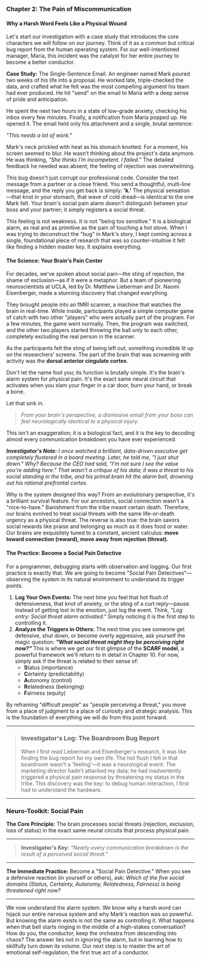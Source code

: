 ### **Chapter 2: The Pain of Miscommunication**
#### Why a Harsh Word Feels Like a Physical Wound

Let's start our investigation with a case study that introduces the core characters we will follow on our journey. Think of it as a common but critical bug report from the human operating system. For our well-intentioned manager, Maria, this incident was the catalyst for her entire journey to become a better conductor.

**Case Study:** The Single-Sentence Email.
An engineer named Mark poured two weeks of his life into a proposal. He worked late, triple-checked the data, and crafted what he felt was the most compelling argument his team had ever produced. He hit "send" on the email to Maria with a deep sense of pride and anticipation.

He spent the next two hours in a state of low-grade anxiety, checking his inbox every few minutes. Finally, a notification from Maria popped up. He opened it. The email held only his attachment and a single, brutal sentence:

*"This needs a lot of work."*

Mark's neck prickled with heat as his stomach knotted. For a moment, his screen seemed to blur. He wasn’t thinking about the project's data anymore. He was thinking, *"She thinks I'm incompetent. I failed."* The detailed feedback he needed was absent; the feeling of rejection was overwhelming.

This bug doesn't just corrupt our professional code. Consider the text message from a partner or a close friend. You send a thoughtful, multi-line message, and the reply you get back is simply: **'k.'** The physical sensation—that knot in your stomach, that wave of cold dread—is identical to the one Mark felt. Your brain's social pain alarm doesn't distinguish between your boss and your partner; it simply registers a social threat.

This feeling is not weakness. It is not "being too sensitive." It is a biological alarm, as real and as primitive as the pain of touching a hot stove. When I was trying to deconstruct the "bug" in Mark's story, I kept coming across a single, foundational piece of research that was so counter-intuitive it felt like finding a hidden master key. It explains everything.

#### **The Science: Your Brain's Pain Center**

For decades, we've spoken about social pain—the sting of rejection, the shame of exclusion—as if it were a metaphor. But a team of pioneering neuroscientists at UCLA, led by Dr. Matthew Lieberman and Dr. Naomi Eisenberger, made a stunning discovery that changed everything.

They brought people into an fMRI scanner, a machine that watches the brain in real-time. While inside, participants played a simple computer game of catch with two other "players" who were actually part of the program. For a few minutes, the game went normally. Then, the program was switched, and the other two players started throwing the ball only to each other, completely excluding the real person in the scanner.

As the participants felt the sting of being left out, something incredible lit up on the researchers' screens. The part of the brain that was screaming with activity was the **dorsal anterior cingulate cortex**.

Don't let the name fool you; its function is brutally simple. It's the brain's alarm system for physical pain. It's the exact same neural circuit that activates when you slam your finger in a car door, burn your hand, or break a bone.

Let that sink in.

> *From your brain's perspective, a dismissive email from your boss can feel neurologically identical to a physical injury.*

This isn't an exaggeration; it is a biological fact, and it is the key to decoding almost every communication breakdown you have ever experienced.

***Investigator's Note:*** *I once watched a brilliant, data-driven executive get completely flustered in a board meeting. Later, he told me, "I just shut down." Why? Because the CEO had said, "I'm not sure I see the value you're adding here." That wasn't a critique of his data; it was a threat to his social standing in the tribe, and his primal brain hit the alarm bell, drowning out his rational prefrontal cortex.*

Why is the system designed this way? From an evolutionary perspective, it's a brilliant survival feature. For our ancestors, social connection wasn't a "nice-to-have." Banishment from the tribe meant certain death. Therefore, our brains evolved to treat social threats with the same life-or-death urgency as a physical threat. The reverse is also true: the brain savors social rewards like praise and belonging as much as it does food or water. Our brains are exquisitely tuned to a constant, ancient calculus: **move toward connection (reward), move away from rejection (threat).**

#### **The Practice: Become a Social Pain Detective**

For a programmer, debugging starts with observation and logging. Our first practice is exactly that. We are going to become "Social Pain Detectives"—observing the system in its natural environment to understand its trigger points.

1.  **Log Your Own Events:** The next time you feel that hot flush of defensiveness, that knot of anxiety, or the sting of a curt reply—pause. Instead of getting lost in the emotion, just log the event. Think, *"Log entry: Social threat alarm activated."* Simply noticing it is the first step to controlling it.
2.  **Analyze the Triggers in Others:** The next time you see someone get defensive, shut down, or become overly aggressive, ask yourself the magic question: ***"What social threat might they be perceiving right now?"*** This is where we get our first glimpse of the **SCARF model**, a powerful framework we'll return to in detail in Chapter 10. For now, simply ask if the threat is related to their sense of:
    *   **S**tatus (importance)
    *   **C**ertainty (predictability)
    *   **A**utonomy (control)
    *   **R**elatedness (belonging)
    *   **F**airness (equity)

By reframing "difficult people" as "people perceiving a threat," you move from a place of judgment to a place of curiosity and strategic analysis. This is the foundation of everything we will do from this point forward.

---

> ### **Investigator's Log: The Boardroom Bug Report**
>
> When I first read Lieberman and Eisenberger's research, it was like finding the bug report for my own life. The hot flush I felt in that boardroom wasn't a 'feeling'—it was a neurological event. The marketing director hadn't attacked my data; he had inadvertently triggered a physical pain response by threatening my status in the tribe. This discovery was the key: to debug human interaction, I first had to understand the hardware.

---
### **Neuro-Toolkit: Social Pain**

**The Core Principle:**
The brain processes social threats (rejection, exclusion, loss of status) in the exact same neural circuits that process physical pain.

---

> **Investigator's Key:**
> *"Nearly every communication breakdown is the result of a perceived social threat."*

---

**The Immediate Practice:**
Become a "Social Pain Detective." When you see a defensive reaction (in yourself or others), ask: *Which of the five social domains (Status, Certainty, Autonomy, Relatedness, Fairness) is being threatened right now?*

---

We now understand the alarm system. We know why a harsh word can hijack our entire nervous system and why Mark's reaction was so powerful. But knowing the alarm exists is not the same as controlling it. What happens when that bell starts ringing in the middle of a high-stakes conversation? How do you, the conductor, keep the orchestra from descending into chaos? The answer lies not in ignoring the alarm, but in learning how to skillfully turn down its volume. Our next step is to master the art of emotional self-regulation, the first true act of a conductor.
